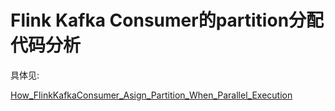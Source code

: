 # Flink Kafka Consumer的partition分配代码分析


具体见:

[How_FlinkKafkaConsumer_Asign_Partition_When_Parallel_Execution](https://github.com/YunKillerE/flink_study/blob/master/FlinkKafkaCodeAnalysis/How_FlinkKafkaConsumer_Asign_Partition_When_Parallel_Execution.md)
